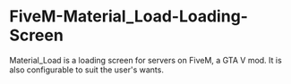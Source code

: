 # FiveM-Material_Load-Loading-Screen
Material_Load is a loading screen for servers on FiveM, a GTA V mod. It is also configurable to suit the user's wants.
